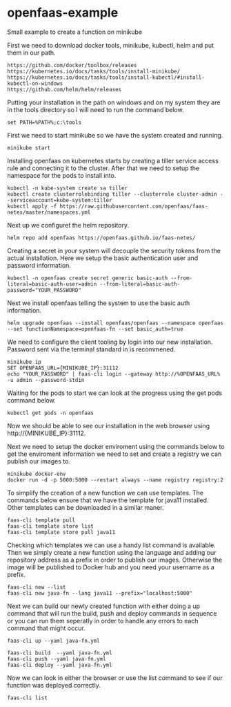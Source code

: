 # openfaas-example
Small example to create a function on minikube

First we need to download docker tools, minikube, kubectl, helm and put them in our path.

```
https://github.com/docker/toolbox/releases
https://kubernetes.io/docs/tasks/tools/install-minikube/
https://kubernetes.io/docs/tasks/tools/install-kubectl/#install-kubectl-on-windows
https://github.com/helm/helm/releases
```

Putting your installation in the path on windows and on my system
they are in the tools directory so I will need to run the command
below.
```
set PATH=%PATH%;c:\tools
```

First we need to start minikube so we have the system created and running.
```
minikube start
```

Installing openfaas on kubernetes starts by creating a tiller service access rule and connecting it to the cluster. After that we need to setup the namespace for the pods to install into.
```
kubectl -n kube-system create sa tiller
kubectl create clusterrolebinding tiller --clusterrole cluster-admin --serviceaccount=kube-system:tiller
kubectl apply -f https://raw.githubusercontent.com/openfaas/faas-netes/master/namespaces.yml
```

Next up we configuret the helm repository.
```
helm repo add openfaas https://openfaas.github.io/faas-netes/
```

Creating a secret in your system will decouple the security tokens from the actual installation. Here we setup the basic authentication user and password information.
```
kubectl -n openfaas create secret generic basic-auth --from-literal=basic-auth-user=admin --from-literal=basic-auth-password="YOUR_PASSWORD"
```

Next we install openfaas telling the system to use the basic auth information.
```
helm upgrade openfaas --install openfaas/openfaas --namespace openfaas --set functionNamespace=openfaas-fn --set basic_auth=true
```

We need to configure the client tooling by login into our new installation. Password sent via the terminal standard in is recommened.
```
minikube ip
SET OPENFAAS_URL={MINIKUBE_IP}:31112
echo "YOUR_PASSWORD" | faas-cli login --gateway http://%OPENFAAS_URL% -u admin --password-stdin
```

Waiting for the pods to start we can look at the progress using the get pods command below.
```
kubectl get pods -n openfaas
```

Now we should be able to see our installation in the web browser using http://{MINIKUBE_IP}:31112.

Next we need to setup the docker enviroment using the commands below to get the enviroment information we need to set and create a registry we can publish our images to.
```
minikube docker-env
docker run -d -p 5000:5000 --restart always --name registry registry:2
```

To simplify the creation of a new function we can use templates. The commands below ensure that we have the template for java11 installed. Other templates can be downloaded in a similar maner.
```
faas-cli template pull
faas-cli template store list
faas-cli template store pull java11
```

Checking which templates we can use a handy list command is available. Then we simply create a new function using the language and adding our repository address as a prefix in order to publish our images. Otherwise the image will be published to Docker hub and you need your username as a prefix.
```
faas-cli new --list
faas-cli new java-fn --lang java11 --prefix="localhost:5000"
```

Next we can build our newly created function with either doing a up command that will run the build, push and deploy commands in sequence or you can run them seperatly in order to handle any errors to each command that might occur.
```
faas-cli up --yaml java-fn.yml

faas-cli build  --yaml java-fn.yml
faas-cli push --yaml java-fn.yml
faas-cli deploy --yaml java-fn.yml
```

Now we can look in either the browser or use the list command to see if our function was deployed correctly.
```
faas-cli list
```
